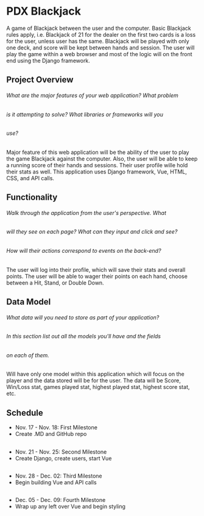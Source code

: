 # PDX Blackjack 

A game of Blackjack between the user and the computer. Basic 
Blackjack rules apply, i.e. Blackjack of 21 for the dealer on
the first two cards is a loss for the user, unless user has 
the same. Blackjack will be played with only one deck, and
score will be kept between hands and session. The user will 
play the game within a web browser and most of the logic will 
on the front end using the Django framework.

## Project Overview

###### What are the major features of your web application? What problem
###### is it attempting to solve? What libraries or frameworks will you 
###### use?

Major feature of this web application will be the ability of the
user to play the game Blackjack against the computer. Also, the 
user will be able to keep a running score of their hands and 
sessions. Their user profile wille hold their stats as well. This 
application uses Django framework, Vue, HTML, CSS, and API calls.

## Functionality

###### Walk through the application from the user's perspective. What 
###### will they see on each page? What can they input and click and see? 
###### How will their actions correspond to events on the back-end?

The user will log into their profile, which will save their stats
and overall points. The user will be able to wager their points
on each hand, choose between a Hit, Stand, or Double Down. 

## Data Model

###### What data will you need to store as part of your application? 
###### In this section list out all the models you'll have and the fields 
###### on each of them.

Will have only one model within this application which will focus 
on the player and the data stored will be for the user. 
The data will be Score, Win/Loss stat, games played stat, highest
played stat, highest score stat, etc. 

## Schedule

- Nov. 17 - Nov. 18: First Milestone
- Create .MD and GitHub repo
##
- Nov. 21 - Nov. 25: Second Milestone
- Create Django, create users, start Vue
##
- Nov. 28 - Dec. 02: Third Milestone
- Begin building Vue and API calls
##
- Dec. 05 - Dec. 09: Fourth Milestone
- Wrap up any left over Vue and begin styling
